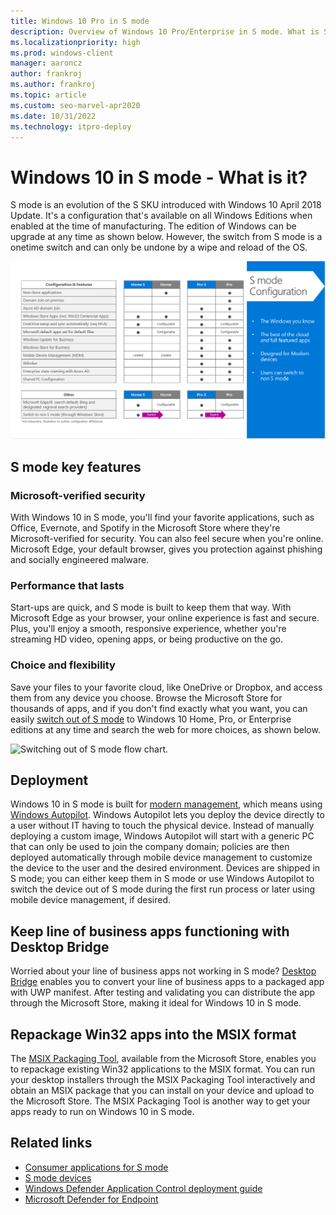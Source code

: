```yaml
---
title: Windows 10 Pro in S mode
description: Overview of Windows 10 Pro/Enterprise in S mode. What is S mode for Enterprise customers?
ms.localizationpriority: high
ms.prod: windows-client
manager: aaroncz
author: frankroj
ms.author: frankroj
ms.topic: article
ms.custom: seo-marvel-apr2020
ms.date: 10/31/2022
ms.technology: itpro-deploy
---
```


# Windows 10 in S mode - What is it?

S mode is an evolution of the S SKU introduced with Windows 10 April 2018 Update. It's a configuration that's available on all Windows Editions when enabled at the time of manufacturing. The edition of Windows can be upgrade at any time as shown below. However, the switch from S mode is a onetime switch and can only be undone by a wipe and reload of the OS.

![Configuration and features of S mode.](images/smodeconfig.png)

## S mode key features

### Microsoft-verified security

With Windows 10 in S mode, you'll find your favorite applications, such as Office, Evernote, and Spotify in the Microsoft Store where they're Microsoft-verified for security. You can also feel secure when you're online. Microsoft Edge, your default browser, gives you protection against phishing and socially engineered malware.

### Performance that lasts

Start-ups are quick, and S mode is built to keep them that way. With Microsoft Edge as your browser, your online experience is fast and secure. Plus, you'll enjoy a smooth, responsive experience, whether you're streaming HD video, opening apps, or being productive on the go.

### Choice and flexibility

Save your files to your favorite cloud, like OneDrive or Dropbox, and access them from any device you choose. Browse the Microsoft Store for thousands of apps, and if you don't find exactly what you want, you can easily [switch out of S mode](./windows-10-pro-in-s-mode.md) to Windows 10 Home, Pro, or Enterprise editions at any time and search the web for more choices, as shown below.

![Switching out of S mode flow chart.](images/s-mode-flow-chart.png)

## Deployment

Windows 10 in S mode is built for [modern management](/windows/client-management/manage-windows-10-in-your-organization-modern-management), which means using [Windows Autopilot](/mem/autopilot/windows-autopilot). Windows Autopilot lets you deploy the device directly to a user without IT having to touch the physical device. Instead of manually deploying a custom image, Windows Autopilot will start with a generic PC that can only be used to join the company domain; policies are then deployed automatically through mobile device management to customize the device to the user and the desired environment. Devices are shipped in S mode; you can either keep them in S mode or use Windows Autopilot to switch the device out of S mode during the first run process or later using mobile device management, if desired.

## Keep line of business apps functioning with Desktop Bridge

Worried about your line of business apps not working in S mode? [Desktop Bridge](/windows/uwp/porting/desktop-to-uwp-root) enables you to convert your line of business apps to a packaged app with UWP manifest. After testing and validating you can distribute the app through the Microsoft Store, making it ideal for Windows 10 in S mode.

## Repackage Win32 apps into the MSIX format

The [MSIX Packaging Tool](/windows/application-management/msix-app-packaging-tool), available from the Microsoft Store, enables you to repackage existing Win32 applications to the MSIX format. You can run your desktop installers through the MSIX Packaging Tool interactively and obtain an MSIX package that you can install on your device and upload to the Microsoft Store. The MSIX Packaging Tool is another way to get your apps ready to run on Windows 10 in S mode.

## Related links

- [Consumer applications for S mode](/windows/s-mode)
- [S mode devices](/windows/view-all-devices)
- [Windows Defender Application Control deployment guide](/windows/security/threat-protection/windows-defender-application-control/windows-defender-application-control-deployment-guide)
- [Microsoft Defender for Endpoint](/microsoft-365/windows/microsoft-defender-atp)

